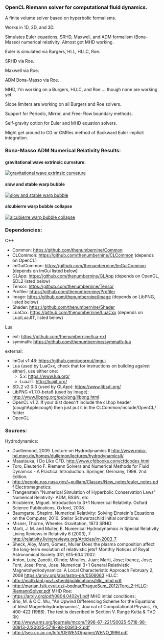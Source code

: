 ### OpenCL Riemann solver for computational fluid dynamics.

A finite volume solver based on hyperbolic formalisms.

Works in 1D, 2D, and 3D.

Simulates Euler equations, SRHD, Maxwell, and ADM formalism (Bona-Masso) numerical relativity.  Almost got MHD working.

Euler is simulated via Burgers, HLL, HLLC, Roe.

SRHD via Roe.

Maxwell via Roe.

ADM Bona-Masso via Roe.

MHD, I'm working on a Burgers, HLLC, and Roe ... though none are working yet.

Slope limiters are working on all Burgers and Roe solvers.

Support for Periodic, Mirror, and Free-Flow boundary methods.

Self-gravity option for Euler and MHD equation solvers.

Might get around to CG or GMRes method of Backward Euler implicit integration.

### Bona-Masso ADM Numerical Relativity Results:

#### gravitational wave extrinsic curvature:

[![gravitational wave extrinsic curvature](http://img.youtube.com/vi/dDVYA4hPqf0/0.jpg)](http://www.youtube.com/watch?v=dDVYA4hPqf0 "gravitational wave extrinsic curvature")

#### slow and stable warp bubble

[![slow and stable warp bubble](http://img.youtube.com/vi/DZb5hh4M2jg/0.jpg)](http://www.youtube.com/watch?v=DZb5hh4M2jg "slow and stable warp bubble")

#### alcubierre warp bubble collapse

[![alcubierre warp bubble collapse](http://img.youtube.com/vi/ekKf21Cj4k0/0.jpg)](http://www.youtube.com/watch?v=ekKf21Cj4k0 "alcubierre warp bubble collapse")

### Dependencies: ### 

C++
- Common: https://github.com/thenumbernine/Common
- CLCommon: https://github.com/thenumbernine/CLCommon (depends on OpenCL)
- ImGuiCommon: https://github.com/thenumbernine/ImGuiCommon (depends on ImGui listed below)
- GLApp: https://github.com/thenumbernine/GLApp (depends on OpenGL, SDL2 listed below)
- Tensor: https://github.com/thenumbernine/Tensor
- Profiler: https://github.com/thenumbernine/Profiler
- Image: https://github.com/thenumbernine/Image (depends on LibPNG, listed below)
- Shader: https://github.com/thenumbernine/Shader
- LuaCxx: https://github.com/thenumbernine/LuaCxx (depends on Lua/LuaJIT, listed below)

Lua
- ext: https://github.com/thenumbernine/lua-ext
- symmath: https://github.com/thenumbernine/symmath-lua

external:
- ImGui v1.48: https://github.com/ocornut/imgui
- Lua (used by LuaCxx, check that for instructions on building against either), use either one:
	- 5.x: https://www.lua.org/
	- LuaJIT: http://luajit.org/
- SDL2 v2.0.3 (used by GLApp): https://www.libsdl.org/
- LibPNG v1.7.0-beta6 (used by Image): http://www.libpng.org/pub/png/libpng.html
- OpenCL v1.2.  If your dist doesn't include the cl.hpp header (*cough*Apple*cough*) then just put it in the CLCommon/include/OpenCL/ folder
- OpenGL

### Sources: ### 

Hydrodynamics:
* Duellemond, 2009. Lecture on Hydrodynamics II http://www.mpia-hd.mpg.de/homes/dullemon/lectures/hydrodynamicsII/ 
* Masatsuka, I Do Like CFD.  http://www.cfdbooks.com/cfdcodes.html 
* Toro, Eleuterio F. Riemann Solvers and Numerical Methods for Fluid Dynamics - A Practical Introduction. Springer, Germany, 1999. 2nd Edition.
* http://people.nas.nasa.gov/~pulliam/Classes/New_notes/euler_notes.pdf
Electromagnetics:
* Trangenstein "Numerical Simulation of Hyperbolic Conservation Laws"
Numerical Relativity- ADM, BSSN, etc:
* Alcubierre, Miguel. Introduction to 3+1 Numerical Relativity. Oxford Science Publications, Oxford, 2008.
* Baumgarte, Shapiro. Numerical Relativity: Solving Einstein's Equations on the Computer, 2010.
Stellar Schwarzschild initial conditions:
* Misner, Thorne, Wheeler. Gravitation, 1973
SRHD:
* Marti, J. M. and Muller, E. Numerical Hydrodynamics in Special Relativity Living Reviews in Relativity 6 (2003), 7 http://relativity.livingreviews.org/Articles/lrr-2003-7
* Sheck, Aloy, Marti, Gomez, Muller Does the plasma composition affect the long-term evolution of relativistic jets? Monthly Notices of Royal Astronomical Society 331, 615-634 2002.
* Anton, Luis; Zanotti, Olindo; Miralles, Juan; Marti, Jose; Ibanez, Jose; Font, Jose; Pons, Jose. Numerical 3+1 General Relativistic Magnetohydrodynamics: A Local Characteristic Approach February 2, 2008 https://arxiv.org/abs/astro-ph/0506063
HLLC:
* http://math.lanl.gov/~shenli/publications/hllc_mhd.pdf
* http://marian.fsik.cvut.cz/~bodnar/PragueSum_2012/Toro_2-HLLC-RiemannSolver.pdf
MHD Roe:
* https://arxiv.org/pdf/0804.0402v1.pdf
MHD initial conditions:
* Brio, M. & C.C. Wu, "An Upwind Differencing Scheme for the Equations of Ideal Magnetohydrodynamics", Journal of Computational Physics, 75, 400-422 (1988). The test is described in Section V.
Runge Kutta & TVD RK:
* http://www.ams.org/journals/mcom/1998-67-221/S0025-5718-98-00913-2/S0025-5718-98-00913-2.pdf
* http://lsec.cc.ac.cn/lcfd/DEWENO/paper/WENO_1996.pdf


